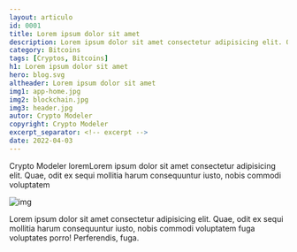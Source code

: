 ```yaml
---
layout: articulo
id: 0001
title: Lorem ipsum dolor sit amet
description: Lorem ipsum dolor sit amet consectetur adipisicing elit. Quae, odit ex sequi mollitia harum consequuntur iusto, nobis commodi voluptatem
category: Bitcoins
tags: [Cryptos, Bitcoins]
h1: Lorem ipsum dolor sit amet
hero: blog.svg
altheader: Lorem ipsum dolor sit amet
img1: app-home.jpg
img2: blockchain.jpg
img3: header.jpg
autor: Crypto Modeler
copyright: Crypto Modeler
excerpt_separator: <!-- excerpt -->
date: 2022-04-03
---
```


Crypto Modeler loremLorem ipsum dolor sit amet consectetur adipisicing elit. Quae, odit ex sequi mollitia harum consequuntur iusto, nobis commodi voluptatem

<!-- excerpt -->

![img]({{site.baseurl}}/img/{{page.img1}})

Lorem ipsum dolor sit amet consectetur adipisicing elit. Quae, odit ex sequi mollitia harum consequuntur iusto, nobis commodi voluptatem fuga voluptates porro! Perferendis, fuga.
